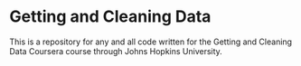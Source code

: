 Getting and Cleaning Data
=========================

This is a repository for any and all code written for the Getting and Cleaning Data Coursera course through Johns Hopkins University.
